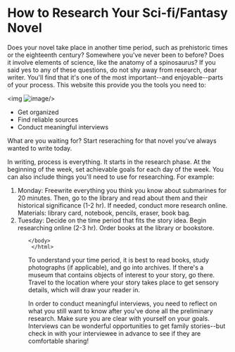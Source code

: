 <!DOCTYPE html>
<html>
  <head>
    <title>How To Research Your Sci-fi/Fantasy Novel</title>   
  </head>
  
  </body>
        <h1>How to Research Your Sci-fi/Fantasy Novel</h1>
        <p>Does your novel take place in another time period, such as prehistoric times or the eighteenth century? Somewhere you've never been to before? Does it involve elements of science, like the anatomy of a spinosaurus? If you said yes to any of these questions, do not shy away from research, dear writer. You'll find that it's one of the most important--and enjoyable--parts of your process. This website this provide you the tools you need to:
  
  <img ![image](https://user-images.githubusercontent.com/80429009/114476193-a7659800-9bae-11eb-8fd0-52468bbc45e7.jpeg)/>
  
  <ul>
  <li>Get organized</li>
  <li>Find reliable sources</li>
  <li>Conduct meaningful interviews</li>
  </ul>
  
  <p>What are you waiting for? Start reseraching for that novel you've always wanted to write today. </p> 
        
  
  </body>
  </html>


<!DOCTYPE html>
<html>
  <head>
    <title>Get Organized</title>   
  </head>
  
  </body>
         <p>In writing, process is everything. It starts in the research phase. At the beginning of the week, set achievable goals for each day of the week. You can also include things you'll need to use for researching. For example:</p>
  <ol>
    <li>Monday: Freewrite everything you think you know about submarines for 20 minutes. Then, go to the library and read about them and their historical significance (1-2 hr). If needed, conduct more research online. Materials: library card, notebook, pencils, eraser, book bag. </li>
    <li>Tuesday: Decide on the time period that fits the story idea. Begin researching online (2-3 hr). Order books at the library or bookstore. </li>
    <ol>
        <img![image](https://user-images.githubusercontent.com/80429009/114477073-6e2e2780-9bb0-11eb-85e9-434d365eec9b.jpeg)/>

    
    </body>
     </html>

 
 <!DOCTYPE html>
<html>
  <head>
    <title>Finding Reliable Sources</title>   
  </head>
  <body>
    <p>To understand your time period, it is best to read books, study photographs (if applicable), and go into archives. If there's a museum that contains objects of interest to your story, go there. Travel to the location where your story takes place to get sensory details, which will draw your reader in. </p>
  
<!DOCTYPE html>
<html>
  <head>
    <title>Conduct Meaningful Interviews</title>   
  </head>
         <p> In order to conduct meaningful interviews, you need to reflect on what you still want to know after you've done all the preliminary research. Make sure you are clear with yourself on your goals. Interviews can be wonderful opportunities to get family stories--but check in with your interviewee in advance to see if they are comfortable sharing! </p>
  

